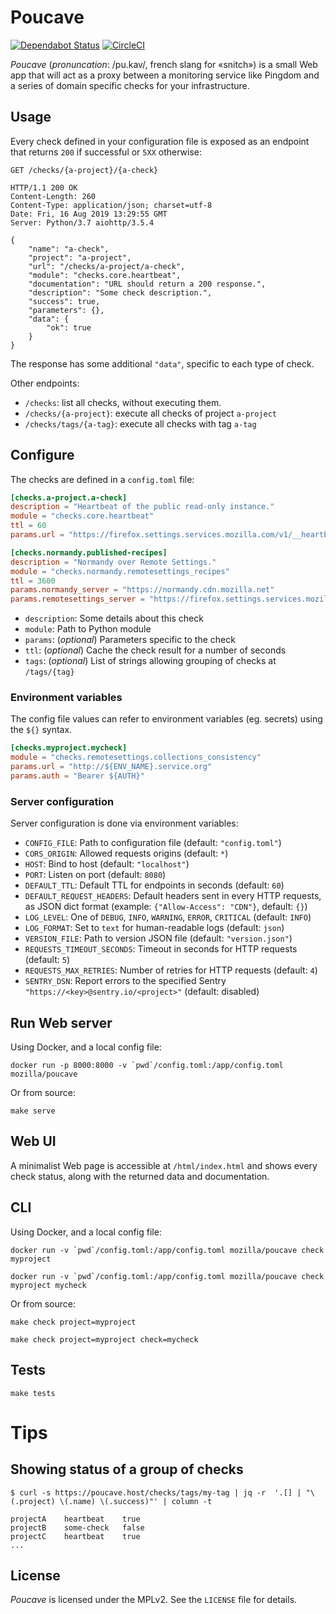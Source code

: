 # Poucave

[![Dependabot Status](https://api.dependabot.com/badges/status?host=github&repo=mozilla-services/poucave)](https://dependabot.com) [![CircleCI](https://circleci.com/gh/mozilla-services/poucave.svg?style=svg)](https://circleci.com/gh/mozilla-services/poucave)

*Poucave* (*pronuncation*: /pu.kav/, french slang for «snitch») is a small Web app that will act as a proxy between a monitoring service like Pingdom and a series of domain specific checks for your infrastructure.


## Usage

Every check defined in your configuration file is exposed as an endpoint that returns `200` if successful or `5XX` otherwise:

```http
GET /checks/{a-project}/{a-check}

HTTP/1.1 200 OK
Content-Length: 260
Content-Type: application/json; charset=utf-8
Date: Fri, 16 Aug 2019 13:29:55 GMT
Server: Python/3.7 aiohttp/3.5.4

{
    "name": "a-check",
    "project": "a-project",
    "url": "/checks/a-project/a-check",
    "module": "checks.core.heartbeat",
    "documentation": "URL should return a 200 response.",
    "description": "Some check description.",
    "success": true,
    "parameters": {},
    "data": {
        "ok": true
    }
}

```

The response has some additional `"data"`, specific to each type of check.

Other endpoints:

* ``/checks``: list all checks, without executing them.
* ``/checks/{a-project}``: execute all checks of project ``a-project``
* ``/checks/tags/{a-tag}``: execute all checks with tag ``a-tag``


## Configure

The checks are defined in a `config.toml` file:

```toml
[checks.a-project.a-check]
description = "Heartbeat of the public read-only instance."
module = "checks.core.heartbeat"
ttl = 60
params.url = "https://firefox.settings.services.mozilla.com/v1/__heartbeat__"

[checks.normandy.published-recipes]
description = "Normandy over Remote Settings."
module = "checks.normandy.remotesettings_recipes"
ttl = 3600
params.normandy_server = "https://normandy.cdn.mozilla.net"
params.remotesettings_server = "https://firefox.settings.services.mozilla.com/v1"

```

* `description`: Some details about this check
* `module`: Path to Python module
* `params`: (*optional*) Parameters specific to the check
* `ttl`: (*optional*) Cache the check result for a number of seconds
* `tags`: (*optional*) List of strings allowing grouping of checks at `/tags/{tag}`


### Environment variables

The config file values can refer to environment variables (eg. secrets) using the ``${}`` syntax.

```toml
[checks.myproject.mycheck]
module = "checks.remotesettings.collections_consistency"
params.url = "http://${ENV_NAME}.service.org"
params.auth = "Bearer ${AUTH}"
```

### Server configuration

Server configuration is done via environment variables:

* ``CONFIG_FILE``: Path to configuration file (default: ``"config.toml"``)
* ``CORS_ORIGIN``: Allowed requests origins (default: ``*``)
* ``HOST``: Bind to host (default: ``"localhost"``)
* ``PORT``: Listen on port (default: ``8080``)
* ``DEFAULT_TTL``: Default TTL for endpoints in seconds (default: ``60``)
* ``DEFAULT_REQUEST_HEADERS``: Default headers sent in every HTTP requests, as JSON dict format (example: ``{"Allow-Access": "CDN"}``, default: ``{}``)
* ``LOG_LEVEL``: One of ``DEBUG``, ``INFO``, ``WARNING``, ``ERROR``, ``CRITICAL`` (default: ``INFO``)
* ``LOG_FORMAT``: Set to ``text`` for human-readable logs (default: ``json``)
* ``VERSION_FILE``: Path to version JSON file (default: ``"version.json"``)
* ``REQUESTS_TIMEOUT_SECONDS``: Timeout in seconds for HTTP requests (default: ``5``)
* ``REQUESTS_MAX_RETRIES``: Number of retries for HTTP requests (default: ``4``)
* ``SENTRY_DSN``: Report errors to the specified Sentry ``"https://<key>@sentry.io/<project>"`` (default: disabled)


## Run Web server

Using Docker, and a local config file:

```
docker run -p 8000:8000 -v `pwd`/config.toml:/app/config.toml mozilla/poucave
```

Or from source:

```
make serve
```

## Web UI

A minimalist Web page is accessible at ``/html/index.html`` and shows every check status,
along with the returned data and documentation.


## CLI

Using Docker, and a local config file:

```
docker run -v `pwd`/config.toml:/app/config.toml mozilla/poucave check myproject

docker run -v `pwd`/config.toml:/app/config.toml mozilla/poucave check myproject mycheck
```

Or from source:

```
make check project=myproject

make check project=myproject check=mycheck
```

## Tests

```
make tests
```

# Tips

## Showing status of a group of checks

```
$ curl -s https://poucave.host/checks/tags/my-tag | jq -r  '.[] | "\(.project) \(.name) \(.success)"' | column -t

projectA    heartbeat    true
projectB    some-check   false
projectC    heartbeat    true
...
```

## License

*Poucave* is licensed under the MPLv2. See the `LICENSE` file for details.
